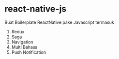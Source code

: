 # react-native-js
Buat Boilerplate ReactNative pake Javascript termasuk 

1. Redux
2. Saga
3. Navigation
4. Multi Bahasa
5. Push Notification
